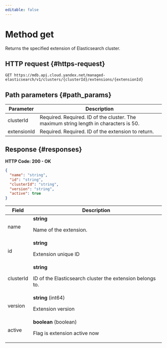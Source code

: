 ```yaml
---
editable: false
---
```


# Method get
Returns the specified extension of Elasticsearch cluster.
 

 
## HTTP request {#https-request}
```
GET https://mdb.api.cloud.yandex.net/managed-elasticsearch/v1/clusters/{clusterId}/extensions/{extensionId}
```
 
## Path parameters {#path_params}
 
Parameter | Description
--- | ---
clusterId | Required. Required. ID of the cluster.  The maximum string length in characters is 50.
extensionId | Required. Required. ID of the extension to return.
 
## Response {#responses}
**HTTP Code: 200 - OK**

```json 
{
  "name": "string",
  "id": "string",
  "clusterId": "string",
  "version": "string",
  "active": true
}
```

 
Field | Description
--- | ---
name | **string**<br><p>Name of the extension.</p> 
id | **string**<br><p>Extension unique ID</p> 
clusterId | **string**<br><p>ID of the Elasticsearch cluster the extension belongs to.</p> 
version | **string** (int64)<br><p>Extension version</p> 
active | **boolean** (boolean)<br><p>Flag is extension active now</p> 
